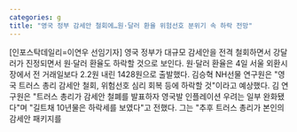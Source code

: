 ```yaml
---
categories: g
title: "영국 정부 감세안 철회에…원·달러 환율 위험선호 분위기 속 하락 전망"
---
```

[인포스탁데일리=이연우 선임기자] 영국 정부가 대규모 감세안을 전격 철회하면서 강달러가 진정되면서 원·달러 환율도 하락할 것으로 보인다. 원·달러 환율은 4일 서울 외환시장에서 전 거래일보다 2.2원 내린 1428원으로 출발했다. 김승혁 NH선물 연구원은 "영국 트러스 총리 감세안 철회, 위험선호 심리 회복 등에 하락할 것"이라고 예상했다. 김 연구원은 "트러스 총리가 감세안 철폐를 발표하자 영국발 인플레이션 우려는 일부 완화됐다"며 "길트채 10년물은 하락세를 보였다"고 전했다. 그는 "추후 트러스 총리가 본인의 감세안 패키지를